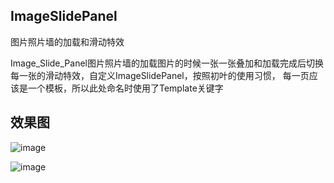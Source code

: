 ## ImageSlidePanel ##

图片照片墙的加载和滑动特效

Image_Slide_Panel图片照片墙的加载图片的时候一张一张叠加和加载完成后切换每一张的滑动特效，自定义ImageSlidePanel，按照初叶的使用习惯，
每一页应该是一个模板，所以此处命名时使用了Template关键字
 
## 效果图 

![image](http://imgsrc.baidu.com/forum/w%3D580/sign=fb0aba72912bd40742c7d3f54b889e9c/72305dfbfbedab64f161699af136afc379311e1c.jpg)

![image](http://imgsrc.baidu.com/forum/w%3D580/sign=58368641d20735fa91f04eb1ae500f9f/9dc4ededab64034f8bdee65ca9c379310a551d1c.jpg)
 
